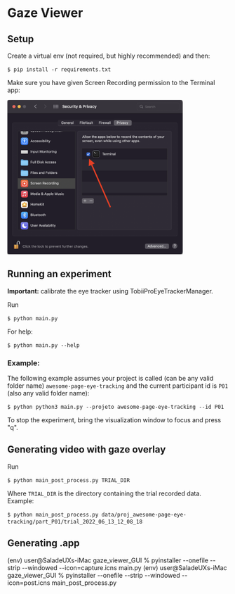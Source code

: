 # Gaze Viewer

## Setup

Create a virtual env (not required, but highly recommended) and then:

    $ pip install -r requirements.txt

Make sure you have given Screen Recording permission to the Terminal app:

<img src="img/terminal-permission.png" width="400px">

## Running an experiment

**Important:** calibrate the eye tracker using TobiiProEyeTrackerManager.

Run

    $ python main.py

For help:

    $ python main.py --help

### Example:

The following example assumes your project is called (can be any valid folder name) `awesome-page-eye-tracking` and the current participant id is `P01` (also any valid folder name):

    $ python python3 main.py --projeto awesome-page-eye-tracking --id P01

To stop the experiment, bring the visualization window to focus and press "q".

## Generating video with gaze overlay

Run

    $ python main_post_process.py TRIAL_DIR

Where `TRIAL_DIR` is the directory containing the trial recorded data. Example:

    $ python main_post_process.py data/proj_awesome-page-eye-tracking/part_P01/trial_2022_06_13_12_08_18


## Generating .app

(env) user@SaladeUXs-iMac gaze_viewer_GUI % pyinstaller --onefile --strip --windowed --icon=capture.icns main.py
(env) user@SaladeUXs-iMac gaze_viewer_GUI % pyinstaller --onefile --strip --windowed --icon=post.icns main_post_process.py